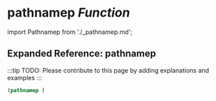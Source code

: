 # **pathnamep** *Function*

import Pathnamep from './_pathnamep.md';

<Pathnamep />

## Expanded Reference: pathnamep

:::tip
TODO: Please contribute to this page by adding explanations and examples
:::

```lisp
(pathnamep )
```
